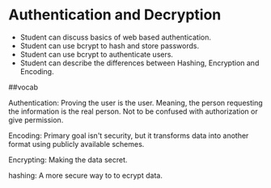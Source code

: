 # Authentication and Decryption

- Student can discuss basics of web based authentication.
- Student can use bcrypt to hash and store passwords.
- Student can use bcrypt to authenticate users.
- Student can describe the differences between Hashing, Encryption and Encoding.

##vocab

Authentication: Proving the user is the user. Meaning, the person requesting the information is the real person. Not to be confused with authorization or give permission.

Encoding: Primary goal isn't security, but it transforms data into another format using publicly available schemes.

Encrypting: Making the data secret.

hashing: A more secure way to to ecrypt data.